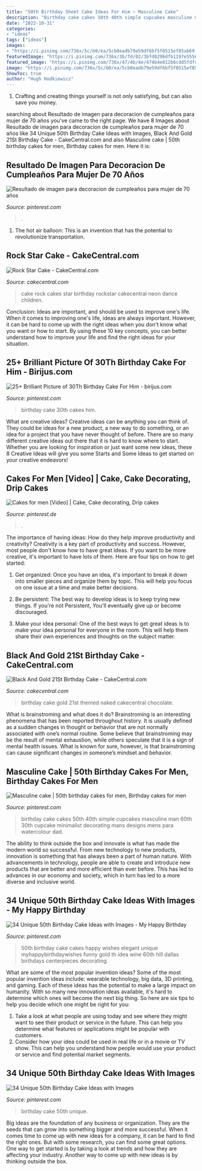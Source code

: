 ```yaml
---
title: "50th Birthday Sheet Cake Ideas For Him ~ Masculine Cake"
description: "Birthday cake cakes 50th 40th simple cupcakes masculine man 60th 30th cupcake minimalist decorating mans designs mens para watercolour dad"
date: "2022-10-31"
categories:
- "ideas"
tags: ["ideas"]
images:
- "https://i.pinimg.com/736x/5c/b0/ea/5cb0eadb79e59df6bf5f0515ef85ab69.jpg"
featuredImage: "https://i.pinimg.com/736x/3b/fd/02/3bfd0296dfb1197e55563f757b299d90.jpg"
featured_image: "https://i.pinimg.com/736x/47/4b/4e/474b4e812b6cdd5fdfc0236abe217815--th-birthday-th-birthday-cakes-for-men.jpg"
image: "https://i.pinimg.com/736x/5c/b0/ea/5cb0eadb79e59df6bf5f0515ef85ab69.jpg"
ShowToc: true
author: "Hugh Hodkiewicz"
---
```



1. Crafting and creating things yourself is not only satisfying, but can also save you money.

	

		
searching about Resultado de imagen para decoracion de cumpleaños para mujer de 70 años you've came to the right page. We have 8 Images about Resultado de imagen para decoracion de cumpleaños para mujer de 70 años like 34 Unique 50th Birthday Cake Ideas with Images, Black And Gold 21St Birthday Cake - CakeCentral.com and also Masculine cake | 50th birthday cakes for men, Birthday cakes for men. Here it is:
		
    
## Resultado De Imagen Para Decoracion De Cumpleaños Para Mujer De 70 Años

<img loading=lazy src="https://i.pinimg.com/736x/9c/19/53/9c1953bd3e6fe3503ce48fc406aac829.jpg" onerror="this.onerror=null;this.src='https://tse4.mm.bing.net/th?id=OIP.NzB2c6sFSuSU5_3slG8NHAHaLH&amp;pid=15.1';" alt="Resultado de imagen para decoracion de cumpleaños para mujer de 70 años">

_Source: pinterest.com_

>. 

	

1. The hot air balloon: This is an invention that has the potential to revolutionize transportation.

    
## Rock Star Cake - CakeCentral.com

<img loading=lazy src="https://cdn001.cakecentral.com/gallery/2015/03/900_757345ySbd_rock-star-cake.jpg" onerror="this.onerror=null;this.src='https://tse4.mm.bing.net/th?id=OIP.wc_jnuU3auLXz4-Bi3nSBgHaJ2&amp;pid=15.1';" alt="Rock Star Cake - CakeCentral.com">

_Source: cakecentral.com_

>cake rock cakes star birthday rockstar cakecentral neon dance children. 

	

Conclusion: Ideas are important, and should be used to improve one's life.
When it comes to improving one's life, ideas are always important. However, it can be hard to come up with the right ideas when you don't know what you want or how to start. By using these 10 key concepts, you can better understand how to improve your life and find the right ideas for your situation.

    
## 25+ Brilliant Picture Of 30Th Birthday Cake For Him - Birijus.com

<img loading=lazy src="https://i.pinimg.com/736x/3b/fd/02/3bfd0296dfb1197e55563f757b299d90.jpg" onerror="this.onerror=null;this.src='https://tse1.mm.bing.net/th?id=OIP.vZuyxFj7CgxUsjf43rorAgHaJ3&amp;pid=15.1';" alt="25+ Brilliant Picture of 30Th Birthday Cake For Him - birijus.com">

_Source: pinterest.com_

>birthday cake 30th cakes him. 

	

What are creative ideas?
Creative ideas can be anything you can think of. They could be ideas for a new product, a new way to do something, or an idea for a project that you have never thought of before. There are so many different creative ideas out there that it is hard to know where to start. Whether you are looking for inspiration or just want some new ideas, these 8 Creative Ideas will give you some Starts and Some Ideas to get started on your creative endeavors!

    
## Cakes For Men [Video] | Cake, Cake Decorating, Drip Cakes

<img loading=lazy src="https://i.pinimg.com/736x/5c/b0/ea/5cb0eadb79e59df6bf5f0515ef85ab69.jpg" onerror="this.onerror=null;this.src='https://tse1.mm.bing.net/th?id=OIP.s9EttFOV9is7bSaBkw_BOAHaNK&amp;pid=15.1';" alt="Cakes for men [Video] | Cake, Cake decorating, Drip cakes">

_Source: pinterest.de_

>. 

	

The importance of having ideas: How do they help improve productivity and creativity?
Creativity is a key part of productivity and success. However, most people don't know how to have great ideas. If you want to be more creative, it's important to have lots of them. Here are four tips on how to get started:
1. Get organized: Once you have an idea, it's important to break it down into smaller pieces and organize them by topic. This will help you focus on one issue at a time and make better decisions.

2. Be persistent: The best way to develop ideas is to keep trying new things. If you're not Persistent, You'll eventually give up or become discouraged.

3. Make your idea personal: One of the best ways to get great ideas is to make your idea personal for everyone in the room. This will help them share their own experiences and thoughts on the subject matter.

    
## Black And Gold 21St Birthday Cake - CakeCentral.com

<img loading=lazy src="https://cdn001.cakecentral.com/gallery/2017/03/900_black-and-gold-21st-birthday-cake-961880IIsov.jpg" onerror="this.onerror=null;this.src='https://tse4.mm.bing.net/th?id=OIP.vIitcV4xUe2Ou9W-I_tFNgHaF6&amp;pid=15.1';" alt="Black And Gold 21St Birthday Cake - CakeCentral.com">

_Source: cakecentral.com_

>birthday cake gold 21st themed naked cakecentral chocolate. 

	

What is brainstroming and what does it do?
Brainstroming is an interesting phenomena that has been reported throughout history. It is usually defined as a sudden changes in thought or behavior that are not normally associated with one’s normal routine. Some believe that brainstroming may be the result of mental exhaustion, while others speculate that it is a sign of mental health issues. What is known for sure, however, is that brainstroming can cause significant changes in someone’s mindset and behavior.

    
## Masculine Cake | 50th Birthday Cakes For Men, Birthday Cakes For Men

<img loading=lazy src="https://i.pinimg.com/736x/89/37/f8/8937f8abfca87017db042cbfd8ca6a27.jpg" onerror="this.onerror=null;this.src='https://tse1.mm.bing.net/th?id=OIP.ML_lyv_7F1rBblhBBek4OwHaKn&amp;pid=15.1';" alt="Masculine cake | 50th birthday cakes for men, Birthday cakes for men">

_Source: pinterest.com_

>birthday cake cakes 50th 40th simple cupcakes masculine man 60th 30th cupcake minimalist decorating mans designs mens para watercolour dad. 

	

The ability to think outside the box and innovate is what has made the modern world so successful. From new technology to new products, innovation is something that has always been a part of human nature. With advancements in technology, people are able to create and introduce new products that are better and more efficient than ever before. This has led to advances in our economy and society, which in turn has led to a more diverse and inclusive world.

    
## 34 Unique 50th Birthday Cake Ideas With Images - My Happy Birthday

<img loading=lazy src="https://i.pinimg.com/736x/47/4b/4e/474b4e812b6cdd5fdfc0236abe217815--th-birthday-th-birthday-cakes-for-men.jpg" onerror="this.onerror=null;this.src='https://tse4.mm.bing.net/th?id=OIP.DrivXUMkAqrOWxK0lGrHGAHaKE&amp;pid=15.1';" alt="34 Unique 50th Birthday Cake Ideas with Images - My Happy Birthday">

_Source: pinterest.com_

>50th birthday cake cakes happy wishes elegant unique myhappybirthdaywishes funny gold th idea wine 60th hill dallas birthdays centerpieces decorating. 

	

What are some of the most popular invention ideas?
Some of the most popular invention ideas include: wearable technology, big data, 3D printing, and gaming. Each of these ideas has the potential to make a large impact on humanity. With so many new innovation ideas available, it's hard to determine which ones will become the next big thing. So here are six tips to help you decide which one might be right for you: 
1) Take a look at what people are using today and see where they might want to see their product or service in the future. This can help you determine what features or applications might be popular with customers. 
2) Consider how your idea could be used in real life or in a movie or TV show. This can help you understand how people would use your product or service and find potential market segments.

    
## 34 Unique 50th Birthday Cake Ideas With Images

<img loading=lazy src="https://i.pinimg.com/736x/3e/f8/7a/3ef87a404ffeac9138aec201b48fd806--th-birthday-cake-men-th-birthday-ideas-for-men.jpg?b=t" onerror="this.onerror=null;this.src='https://tse3.mm.bing.net/th?id=OIP.WbzHjROSaQQi8cGqaHi7LgHaJ3&amp;pid=15.1';" alt="34 Unique 50th Birthday Cake Ideas with Images">

_Source: pinterest.com_

>birthday cake 50th unique. 

	

Big ideas are the foundation of any business or organization. They are the seeds that can grow into something bigger and more successful. When it comes time to come up with new ideas for a company, it can be hard to find the right ones. But with some research, you can find some great options. One way to get started is by taking a look at trends and how they are affecting your industry. Another way to come up with new ideas is by thinking outside the box.

